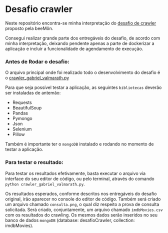 # Desafio crawler

Neste repositório encontra-se minha interpretação do [desafio de crawler](https://github.com/beemontech/desafio-crawler) proposto pela beeMôn.

Consegui realizar grande parte dos entregáveis do desafio, de acordo com minha interpretação, deixando pendente apenas a parte de dockerizar a aplicação e incluir a funcionalidade de agendamento de execução. 

### Antes de Rodar o desafio:
O arquivo principal onde foi realizado todo o desenvolvimento do desafio é o [crawler_gabriel_valmarath.py](https://github.com/valmarath/desafio-crawler/blob/main/venv/crawler_gabriel_valmarath.py)

Para que seja possível testar a aplicação, as seguintes `bibliotecas` deverão ser instaladas de antemão:

- Requests
- BeautifulSoup
- Pandas
- Pymongo
- Json
- Selenium
- Pillow

Também é importante ter o `mongoDB` instalado e rodando no momento de testar a aplicação.

### Para testar o resultado:

Para testar os resultados efetivamente, basta executar o arquivo via interface do seu editor de código, ou pelo terminal, através do comando `python crawler_gabriel_valmarath.py`.

Os resultados esperados,  conforme descritos nos entregáveis do desafio original, irão aparecer no console do editor de código. Também será criado um arquivo chamado `consulta.png`, o qual diz respeito a prova de consulta solicitada. Será criado, conjuntamente, um arquivo chamado `imdbMovies.csv` com os resultados do crawling. Os mesmos dados serão inseridos no seu banco de dados `mongoDB` (database: desafioCrawler, collection: imdbMovies).

